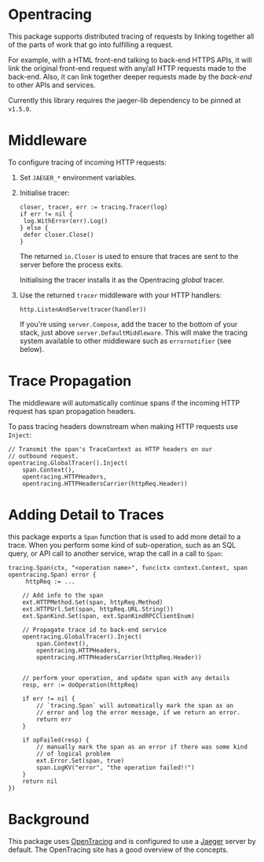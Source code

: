 # Opentracing

This package supports distributed tracing of requests by linking
together all of the parts of work that go into fulfilling a request.

For example, with a HTML front-end talking to back-end HTTPS APIs, it
will link the original front-end request with any/all HTTP requests
made to the back-end. Also, it can link together deeper requests made
by the *back-end* to other APIs and services.

Currently this library requires the jaeger-lib dependency to be pinned
at `v1.5.0`.

# Middleware

To configure tracing of incoming HTTP requests:

1. Set `JAEGER_*` environment variables.

2. Initialise tracer:

   
   ```
   closer, tracer, err := tracing.Tracer(log)
   if err != nil {
   	log.WithError(err).Log()
   } else {
   	defer closer.Close()
   }
   ```

   The returned `io.Closer` is used to ensure that traces are sent to
   the server before the process exits.

   Initialising the tracer installs it as the Opentracing *global*
   tracer.

3. Use the returned `tracer` middleware with your HTTP handlers:

   ```
   http.ListenAndServe(tracer(handler))
   ```

   If you're using `server.Compose`, add the tracer to the bottom of
   your stack, just above `server.DefaultMiddleware`. This will make
   the tracing system available to other middleware such as
   `errornotifier` (see below).

# Trace Propagation

The middleware will automatically continue spans if the incoming HTTP
request has span propagation headers.

To pass tracing headers downstream when making HTTP requests use
`Inject`:

```
// Transmit the span's TraceContext as HTTP headers on our
// outbound request.
opentracing.GlobalTracer().Inject(
	span.Context(),
	opentracing.HTTPHeaders,
	opentracing.HTTPHeadersCarrier(httpReq.Header))
```

# Adding Detail to Traces

this package exports a `Span` function that is used to add more detail
to a trace. When you perform some kind of sub-operation, such as an
SQL query, or API call to another service, wrap the call in a call to
`Span`:

```
tracing.Span(ctx, "<operation name>", func(ctx context.Context, span opentracing.Span) error {
     httpReq := ...

    // Add info to the span
    ext.HTTPMethod.Set(span, httpReq.Method)
    ext.HTTPUrl.Set(span, httpReq.URL.String())
	ext.SpanKind.Set(span, ext.SpanKindRPCClientEnum)

    // Propagate trace id to back-end service
    opentracing.GlobalTracer().Inject(
	    span.Context(),
	    opentracing.HTTPHeaders,
	    opentracing.HTTPHeadersCarrier(httpReq.Header))


    // perform your operation, and update span with any details
    resp, err := doOperation(httpReq)

    if err != nil {
        // `tracing.Span` will automatically mark the span as an
        // error and log the error message, if we return an error.
        return err
    }
    
    if opFailed(resp) {
        // manually mark the span as an error if there was some kind
        // of logical problem
        ext.Error.Set(span, true)
		span.LogKV("error", "the operation failed!!")
    }
    return nil
})
```


# Background

This package uses [OpenTracing](https://opentracing.io) and is
configured to use a [Jaeger](https://www.jaegertracing.io) server by
default. The OpenTracing site has a good overview of the concepts.

